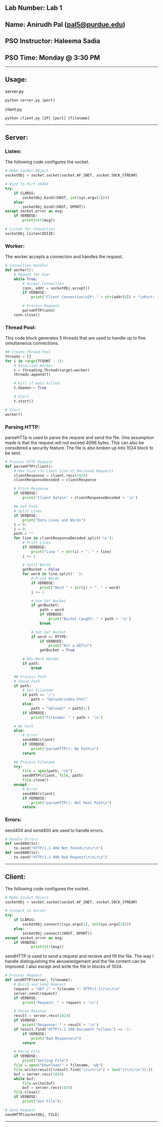 ## Lab Number: Lab 1
## Name: Anirudh Pal (pal5@purdue.edu)
## PSO Instructor: Haleema Sadia
## PSO Time: Monday @ 3:30 PM

---

## Usage:

server.py

```
python server.py [port]
```

client.py

```
python client.py [IP] [port] [filename]
```

---

## Server:

### Listen:

The following code configures the socket.

```python
# Make Socket Object
socketObj = socket.socket(socket.AF_INET, socket.SOCK_STREAM)

# Bind to Port XXXXX
try:
    if CLARGS:
        socketObj.bind((HOST, int(sys.argv[1])))
    else:
        socketObj.bind((HOST, DPORT))
except socket.error as msg:
    if VERBOSE:
        print(str(msg))

# Listen for Connection
socketObj.listen(QSIZE)

```

### Worker:

The worker accepts a connection and handles the request.

```python
# Connection Handler
def worker():
    # Repeat for Ever
    while True:
        # Accept Connection
        conn, addr = socketObj.accept()
        if VERBOSE:
            print("Client Connection\nIP: " + str(addr[0]) + "\nPort: " + str(addr[1]) + '\n')

        # Process Request
        parseHTTP(conn)
	conn.close()

```

### Thread Pool:

This code block generates 5 threads that are used to handle up to five simultaneous connections.

```python
## Create Thread Pool
threads = []
for i in range(TCOUNT - 1):
    # Associate Worker
    t = threading.Thread(target=worker)
    threads.append(t)

    # Kill if main killed
    t.daemon = True

    # Start
    t.start()

# Start
worker()
```

### Parsing HTTP:

parseHTTp is used to parse the request and send the file. One assumption made is that the request will not exceed 4096 bytes. This can also be considered a security feature. The file is also broken up into 1024 block to be sent.

```python
# Process HTTP Request
def parseHTTP(client):
    # Max Size (To Limit Size of Recieved Request)
    clientResponse = client.recv(1024)
    clientResponseDecoded = clientResponse

    # Print Response
    if VERBOSE:
        print("Client Data\n" + clientResponseDecoded + '\n')

    ## Get Path
    # Split Lines
    if VERBOSE:
        print("Data Lines and Words")
    i = 0;
    j = 0;
    path = ""
    for line in clientResponseDecoded.split('\n'):
        # Print Lines
        if VERBOSE:
            print("Line " + str(i) + ": " + line)
        i += 1

        # Split Words
        getBucket = False
        for word in line.split(' '):
            # Print Words
            if VERBOSE:
                print("Word " + str(j) + ": " + word)
            j += 1

            # Use Get Bucket
            if getBucket:
                path = word
                if VERBOSE:
                    print("Bucket Caught: " + path + '\n')
                break

            # Set Get Bucket
            if word == RTYPE:
                if VERBOSE:
                    print("Hit a GET\n")
                getBucket = True

        # Why Work Harder
        if path:
            break

    ## Process Path
    # Found Path
    if path:
        # Get Filename
        if path == '/':
            path = "Upload/index.html"
        else:
            path = "Upload/" + path[1:]
        if VERBOSE:
            print("Filename: " + path + '\n')

    # No Path
    else:
        # Error
        send400(client)
        if VERBOSE:
            print("parseHTTP(): No Path\n")
        return

    ## Process Filename
    try:
        file = open(path, "rb")
        sendHTTP(client, file, path)
        file.close()
    except:
        # Error
        send404(client)
        if VERBOSE:
            print("parseHTTP(): Not Real Path\n")
        return
```

### Errors:

send404 and send400 are used to handle errors.

```python
# Handle Errors
def send404(to):
    to.send("HTTP/1.1 404 Not Found\r\n\r\n")
def send400(to):
    to.send("HTTP/1.1 400 Bad Request\r\n\r\n")
```


---

## Client:

The following code configures the socket.

```python
# Make Socket Object
socketObj = socket.socket(socket.AF_INET, socket.SOCK_STREAM)

# Connect to Server
try:
	if CLARGS:
		socketObj.connect((sys.argv[1], int(sys.argv[2])))
	else:
		socketObj.connect((HOST, DPORT))
except socket.error as msg:
	if VERBOSE:
    		print(str(msg))
```

sendHTTP is used to send a request and recieve and fill the file. The way I handle distinguishing the aknowledgement and the file content can be improved. I also except and write the file in blocks of 1024.

```python
# Process Request
def sendHTTP(server, filename):
	# Build and Send Request
	request = "GET /" + filename +" HTTP/1.1\r\n\r\n"
	server.send(request)
	if VERBOSE:
		print("Request: " + request + '\n')

	# Parse Resonse
	result = server.recv(1024)
	if VERBOSE:
		print("Response: " + result + '\n')
	if result.find("HTTP/1.1 200 Document follows") == -1:
		if VERBOSE:
			print("Bad Response\n")
		return

	# Parse File
	if VERBOSE:
		print("Getting File")
	file = open("Download/" + filename, "wb")
	file.write(result[(result.find("\r\n\r\n") + len("\r\n\r\n")):])
	buf = server.recv(1024)
	while buf:
		file.write(buf)
		buf = server.recv(1024)
	file.close()
	if VERBOSE:
		print("Got File")\

# Send Request
sendHTTP(socketObj, FILE)
```

---
